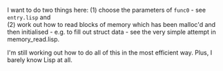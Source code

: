 
I want to do two things here: 
(1) choose the parameters of `func0` - see `entry.lisp` and  
(2) work out how to read blocks of memory which has been malloc'd and then initialised - e.g. to fill out struct data - see the very simple attempt in memory_read.lisp.  

I'm still working out how to do all of this in the most efficient way. Plus, I barely know Lisp at all. 
